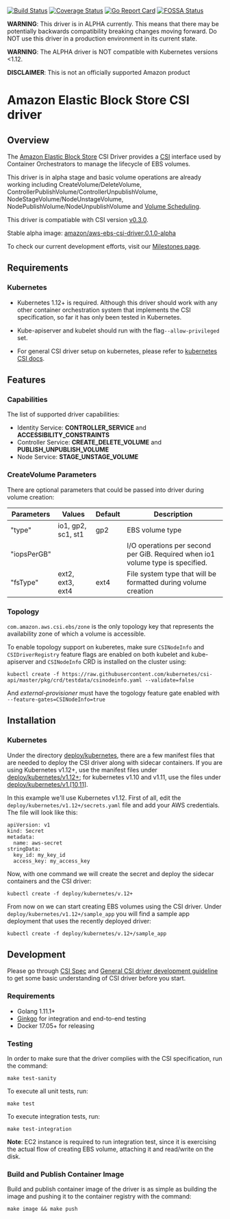 [![Build Status](https://travis-ci.org/kubernetes-sigs/aws-ebs-csi-driver.svg?branch=master)](https://travis-ci.org/kubernetes-sigs/aws-ebs-csi-driver)
[![Coverage Status](https://coveralls.io/repos/github/kubernetes-sigs/aws-ebs-csi-driver/badge.svg?branch=master)](https://coveralls.io/github/kubernetes-sigs/aws-ebs-csi-driver?branch=master)
[![Go Report Card](https://goreportcard.com/badge/github.com/kubernetes-sigs/aws-ebs-csi-driver)](https://goreportcard.com/report/github.com/kubernetes-sigs/aws-ebs-csi-driver)
[![FOSSA Status](https://app.fossa.io/api/projects/git%2Bgithub.com%2Fd-nishi%2Faws-ebs-csi-driver.svg?type=shield)](https://app.fossa.io/projects/git%2Bgithub.com%2Fd-nishi%2Faws-ebs-csi-driver?ref=badge_shield)

**WARNING**: This driver is in ALPHA currently. This means that there may be potentially backwards compatibility breaking changes moving forward. Do NOT use this driver in a production environment in its current state.

**WARNING**: The ALPHA driver is NOT compatible with Kubernetes versions <1.12.

**DISCLAIMER**: This is not an officially supported Amazon product

# Amazon Elastic Block Store CSI driver

## Overview

The [Amazon Elastic Block Store](https://aws.amazon.com/ebs/) CSI Driver provides a [CSI](https://github.com/container-storage-interface/spec/blob/master/spec.md) interface used by Container Orchestrators to manage the lifecycle of EBS volumes.

This driver is in alpha stage and basic volume operations are already working including CreateVolume/DeleteVolume, ControllerPublishVolume/ControllerUnpublishVolume, NodeStageVolume/NodeUnstageVolume,  NodePublishVolume/NodeUnpublishVolume and [Volume Scheduling](https://kubernetes.io/docs/concepts/storage/storage-classes/#volume-binding-mode).

This driver is compatiable with CSI version [v0.3.0](https://github.com/container-storage-interface/spec/blob/v0.3.0/spec.md).

Stable alpha image: [amazon/aws-ebs-csi-driver:0.1.0-alpha](https://hub.docker.com/r/amazon/aws-ebs-csi-driver/)

To check our current development efforts, visit our [Milestones page](https://github.com/kubernetes-sigs/aws-ebs-csi-driver/milestones).

## Requirements
### Kubernetes
* Kubernetes 1.12+ is required. Although this driver should work with any other container orchestration system that implements the CSI specification, so far it has only been tested in Kubernetes.

* Kube-apiserver and kubelet should run with the flag`--allow-privileged` set.

* For general CSI driver setup on kubernetes, please refer to [kubernetes CSI docs](https://kubernetes-csi.github.io/docs/Home.html).

## Features
### Capabilities
The list of supported driver capabilities:
* Identity Service: **CONTROLLER_SERVICE** and **ACCESSIBILITY_CONSTRAINTS**
* Controller Service: **CREATE_DELETE_VOLUME** and **PUBLISH_UNPUBLISH_VOLUME**
* Node Service: **STAGE_UNSTAGE_VOLUME**

### CreateVolume Parameters
There are optional parameters that could be passed into driver during volume creation:

| Parameters        | Values           | Default  | Description         |
|-------------------|------------------|----------|---------------------|
| "type"            |io1, gp2, sc1, st1| gp2      | EBS volume type     |
| "iopsPerGB"       |                  |          | I/O operations per second per GiB. Required when io1 volume type is specified. |
| "fsType"          | ext2, ext3, ext4 | ext4     | File system type that will be formatted during volume creation |

### Topology
`com.amazon.aws.csi.ebs/zone` is the only topology key that represents the availability zone of which a volume is accessible.

To enable topology support on kuberetes, make sure `CSINodeInfo` and `CSIDriverRegistry` feature flags are enabled on both kubelet and kube-apiserver and `CSINodeInfo` CRD is installed on the cluster using:

```
kubectl create -f https://raw.githubusercontent.com/kubernetes/csi-api/master/pkg/crd/testdata/csinodeinfo.yaml --validate=false
```

And *external-provisioner* must have the togology feature gate enabled with `--feature-gates=CSINodeInfo=true`

## Installation
### Kubernetes
Under the directory [deploy/kubernetes](./deploy/kubernetes), there are a few manifest files that are needed to deploy the CSI driver along with sidecar containers. If you are using Kubernetes v1.12+, use the manifest files under [deploy/kubernetes/v1.12+](deploy/kubernetes/v1.12+); for kubernetes v1.10 and v1.11, use the files under [deploy/kubernetes/v1.[10,11]](deploy/kubernetes/v1.[10,11]).

In this example we'll use Kubernetes v1.12. First of all, edit the `deploy/kubernetes/v1.12+/secrets.yaml` file and add your AWS credentials. The file will look like this:

```
apiVersion: v1
kind: Secret
metadata:
  name: aws-secret
stringData:
  key_id: my_key_id
  access_key: my_access_key
```

Now, with one command we will create the secret and deploy the sidecar containers and the CSI driver:

```
kubectl create -f deploy/kubernetes/v.12+
```

From now on we can start creating EBS volumes using the CSI driver. Under `deploy/kubernetes/v1.12+/sample_app` you will find a sample app deployment that uses the recently deployed driver:

```
kubectl create -f deploy/kubernetes/v.12+/sample_app
```

## Development
Please go through [CSI Spec](https://github.com/container-storage-interface/spec/blob/master/spec.md) and [General CSI driver development guideline](https://kubernetes-csi.github.io/docs/Development.html) to get some basic understanding of CSI driver before you start.

### Requirements
* Golang 1.11.1+
* [Ginkgo](https://github.com/onsi/ginkgo) for integration and end-to-end testing
* Docker 17.05+ for releasing

### Testing

In order to make sure that the driver complies with the CSI specification, run the command:

```
make test-sanity
```

To execute all unit tests, run:

```
make test
```

To execute integration tests, run:

```
make test-integration
```

**Note**: EC2 instance is required to run integration test, since it is exercising the actual flow of creating EBS volume, attaching it and read/write on the disk.

### Build and Publish Container Image

Build and publish container image of the driver is as simple as building the image and pushing it to the container registry with the command:

```
make image && make push
```
